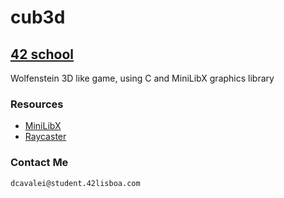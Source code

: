 # cub3d
## [42 school](https://www.42lisboa.com/en/)
Wolfenstein 3D like game, using C and MiniLibX graphics library
###	Resources
*	[MiniLibX](https://harm-smits.github.io/42docs/libs/minilibx/introduction.html)
*	[Raycaster](https://lodev.org/cgtutor/raycasting.html)
###	Contact Me
	dcavalei@student.42lisboa.com
